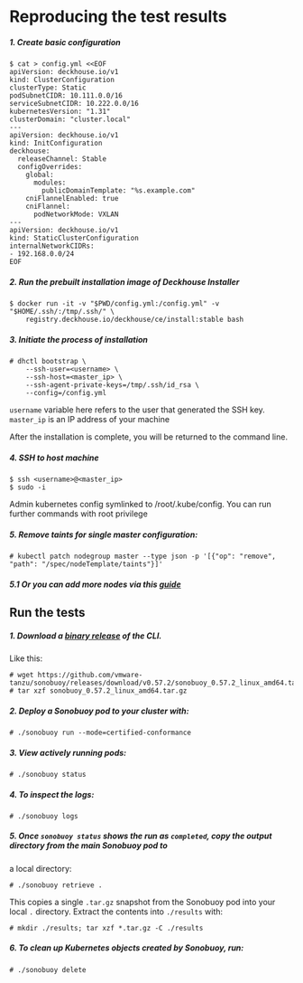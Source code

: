 # Reproducing the test results

##### 1. Create basic configuration
```console
$ cat > config.yml <<EOF
apiVersion: deckhouse.io/v1
kind: ClusterConfiguration
clusterType: Static
podSubnetCIDR: 10.111.0.0/16
serviceSubnetCIDR: 10.222.0.0/16
kubernetesVersion: "1.31"
clusterDomain: "cluster.local"
---
apiVersion: deckhouse.io/v1
kind: InitConfiguration
deckhouse:
  releaseChannel: Stable
  configOverrides:
    global:
      modules:
        publicDomainTemplate: "%s.example.com"
    cniFlannelEnabled: true
    cniFlannel:
      podNetworkMode: VXLAN
---
apiVersion: deckhouse.io/v1
kind: StaticClusterConfiguration
internalNetworkCIDRs:
- 192.168.0.0/24
EOF
```

##### 2. Run the prebuilt installation image of Deckhouse Installer
```console
$ docker run -it -v "$PWD/config.yml:/config.yml" -v "$HOME/.ssh/:/tmp/.ssh/" \
    registry.deckhouse.io/deckhouse/ce/install:stable bash
```

##### 3. Initiate the process of installation
```console
# dhctl bootstrap \
    --ssh-user=<username> \
    --ssh-host=<master_ip> \
    --ssh-agent-private-keys=/tmp/.ssh/id_rsa \
    --config=/config.yml
```

`username` variable here refers to the user that generated the SSH key.
`master_ip` is an IP address of your machine

After the installation is complete, you will be returned to the command line.

##### 4. SSH to host machine
```console
$ ssh <username>@<master_ip>
$ sudo -i
```
Admin kubernetes config symlinked to /root/.kube/config. You can run further commands with root privilege

##### 5. Remove taints for single master configuration:
```console
# kubectl patch nodegroup master --type json -p '[{"op": "remove", "path": "/spec/nodeTemplate/taints"}]'
```

##### 5.1 Or you can add more nodes via this [guide](https://deckhouse.io/en/documentation/v1/modules/040-node-manager/faq.html#how-do-i-automatically-add-a-static-node-to-a-cluster)

## Run the tests
##### 1. Download a [binary release](https://github.com/vmware-tanzu/sonobuoy/releases) of the CLI.
Like this:

```console
# wget https://github.com/vmware-tanzu/sonobuoy/releases/download/v0.57.2/sonobuoy_0.57.2_linux_amd64.tar.gz
# tar xzf sonobuoy_0.57.2_linux_amd64.tar.gz
```

##### 2. Deploy a Sonobuoy pod to your cluster with:

```console
# ./sonobuoy run --mode=certified-conformance
```

##### 3. View actively running pods:

```console
# ./sonobuoy status
```

##### 4. To inspect the logs:

```console
# ./sonobuoy logs
```

##### 5. Once `sonobuoy status` shows the run as `completed`, copy the output directory from the main Sonobuoy pod to
a local directory:

```console
# ./sonobuoy retrieve .
```

This copies a single `.tar.gz` snapshot from the Sonobuoy pod into your local `.` directory. Extract the contents into `./results` with:

```console
# mkdir ./results; tar xzf *.tar.gz -C ./results
```

##### 6. To clean up Kubernetes objects created by Sonobuoy, run:

```console
# ./sonobuoy delete
```
